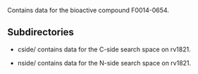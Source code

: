 Contains data for the bioactive compound F0014-0654.

## Subdirectories

- cside/ contains data for the C-side search space on rv1821.

- nside/ contains data for the N-side search space on rv1821.

